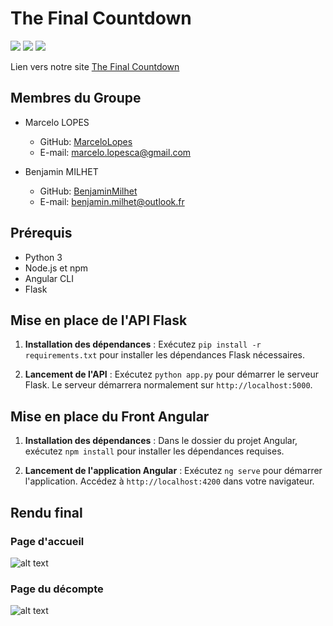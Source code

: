 # The Final Countdown

<img src="https://img.shields.io/badge/Python-FFD43B?style=for-the-badge&logo=python&logoColor=blue" /> <img src="https://img.shields.io/badge/Flask-000000?style=for-the-badge&logo=flask&logoColor=white" /> <img src="https://img.shields.io/badge/Angular-DD0031?style=for-the-badge&logo=angular&logoColor=white" /> 

Lien vers notre site [The Final Countdown](https://benjamin-milhet.me/FinalCountdown/)

## Membres du Groupe
- Marcelo LOPES
  - GitHub: [MarceloLopes](https://github.com/LopesCAMarcelo)
  - E-mail: marcelo.lopesca@gmail.com

- Benjamin MILHET
  - GitHub: [BenjaminMilhet](https://github.com/benjamin-milhet)
  - E-mail: benjamin.milhet@outlook.fr

## Prérequis
- Python 3
- Node.js et npm
- Angular CLI
- Flask

## Mise en place de l'API Flask

1. **Installation des dépendances** : Exécutez `pip install -r requirements.txt` pour installer les dépendances Flask nécessaires.

2. **Lancement de l'API** : Exécutez `python app.py` pour démarrer le serveur Flask. Le serveur démarrera normalement sur `http://localhost:5000`.

## Mise en place du Front Angular

1. **Installation des dépendances** : Dans le dossier du projet Angular, exécutez `npm install` pour installer les dépendances requises.

2. **Lancement de l'application Angular** : Exécutez `ng serve` pour démarrer l'application. Accédez à `http://localhost:4200` dans votre navigateur.


## Rendu final

### Page d'accueil
![alt text](https://github.com/benjamin-milhet/FinalCountdown/blob/main/images/menu1.png?raw=true)

### Page du décompte
![alt text](https://github.com/benjamin-milhet/FinalCountdown/blob/main/images/menu2.png?raw=true)


